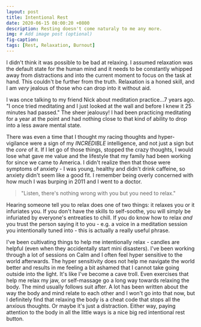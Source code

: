 ```yaml
---
layout: post
title: Intentional Rest
date: 2020-06-15 08:00:20 +0800
description: Resting doesn't come naturaly to me any more.
img: # Add image post (optional)
fig-caption: 
tags: [Rest, Relaxation, Burnout]
---
```


I didn't think it was possible to be bad at relaxing. I assumed relaxation was the default state for the human mind and it needs to be constantly whipped away from distractions and into the current moment to focus on the task at hand. This couldn't be further from the truth. Relaxation is a honed skill, and I am _very_ jealous of those who can drop into it without aid.

I was once talking to my friend Nick about meditation practice...7 years ago. "I once tried meditating and I just looked at the wall and before I knew it 25 minutes had passed." The sheer jealousy! I had been practicing meditating for a year at the point and had nothing close to that kind of ability to drop into a less aware mental state.

There was even a time that I thought my racing thoughts and hyper-vigilance were a sign of my *INCREDIBLE* intelligence, and not just a sign but the *core* of it. If I let go of those things, stopped the crazy thoughts, I would lose what gave me value and the lifestyle that my family had been working for since we came to America. I didn't realize then that those were symptoms of anxiety - I was young, healthy and didn't drink caffeine, so anxiety didn't seem like a good fit. I remember being overly concerned with how much I was burping in 2011 and I went to a doctor. 

>"Listen, there's nothing wrong with you but you need to relax."

Hearing someone tell you to relax does one of two things: it relaxes you or it infuriates you. If you don't have the skills to self-soothe, you will simply be infuriated by everyone's entreaties to chill. If you do know how to relax _and_ you trust the person saying it to you - e.g. a voice in a meditation session you intentionally tuned into - this is actually a really useful phrase.

I've been cultivating things to help me intentionally relax - candles are helpful (even when they accidentally start mini disasters). I've been working through a lot of sessions on Calm and I often feel hyper sensitive to the world afterwards. The hyper sensitivity does not help me navigate the world better and results in me feeling a bit ashamed that I cannot take going outside into the light. It's like I've become a cave troll. Even exercises that help me relax my jaw, or self-massage go a long way towards relaxing the body. The mind usually follows suit after. A lot has been written about the way the body and mind relate to each other and I won't go into that now, but I definitely find that relaxing the body is a cheat code that stops all the anxious thoughts. Or maybe it's just a distraction. Either way, paying attention to the body in all the little ways is a nice big red intentional rest button.
